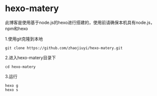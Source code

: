 # hexo-matery

此博客是使用基于node.js的hexo进行搭建的，使用前请确保本机具有node.js，npm和hexo

1.使用git克隆到本地

```
git clone https://github.com/zhaojiuyi/hexo-matery.git
```

2.进入hexo-matery目录下

```
cd hexo-matery
```

3.运行

```
hexo g
hexo s
```


